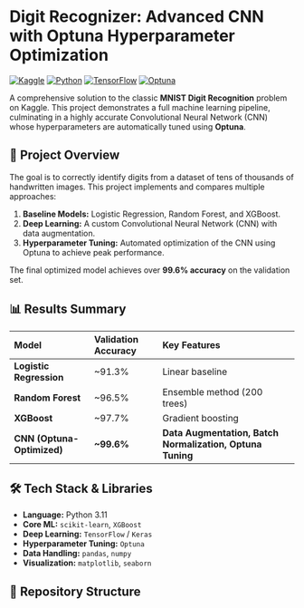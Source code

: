 # Digit Recognizer: Advanced CNN with Optuna Hyperparameter Optimization

[![Kaggle](https://img.shields.io/badge/Kaggle-Competition-20BEFF?logo=kaggle)](https://www.kaggle.com/competitions/digit-recognizer)
[![Python](https://img.shields.io/badge/Python-3.11+-blue?logo=python)](https://python.org)
[![TensorFlow](https://img.shields.io/badge/TensorFlow-2.15-FF6F00?logo=tensorflow)](https://tensorflow.org)
[![Optuna](https://img.shields.io/badge/Optuna-Hyperparameter%20Tuning-2B3B4A)](https://optuna.org)

A comprehensive solution to the classic **MNIST Digit Recognition** problem on Kaggle. This project demonstrates a full machine learning pipeline, culminating in a highly accurate Convolutional Neural Network (CNN) whose hyperparameters are automatically tuned using **Optuna**.

## 🚀 Project Overview

The goal is to correctly identify digits from a dataset of tens of thousands of handwritten images. This project implements and compares multiple approaches:
1.  **Baseline Models:** Logistic Regression, Random Forest, and XGBoost.
2.  **Deep Learning:** A custom Convolutional Neural Network (CNN) with data augmentation.
3.  **Hyperparameter Tuning:** Automated optimization of the CNN using Optuna to achieve peak performance.

The final optimized model achieves over **99.6% accuracy** on the validation set.

## 📊 Results Summary

| Model | Validation Accuracy | Key Features |
| :--- | :--- | :--- |
| **Logistic Regression** | ~91.3% | Linear baseline |
| **Random Forest** | ~96.5% | Ensemble method (200 trees) |
| **XGBoost** | ~97.7% | Gradient boosting |
| **CNN (Optuna-Optimized)** | **~99.6%** | **Data Augmentation, Batch Normalization, Optuna Tuning** |

## 🛠️ Tech Stack & Libraries

- **Language:** Python 3.11
- **Core ML:** `scikit-learn`, `XGBoost`
- **Deep Learning:** `TensorFlow` / `Keras`
- **Hyperparameter Tuning:** `Optuna`
- **Data Handling:** `pandas`, `numpy`
- **Visualization:** `matplotlib`, `seaborn`

## 📁 Repository Structure
